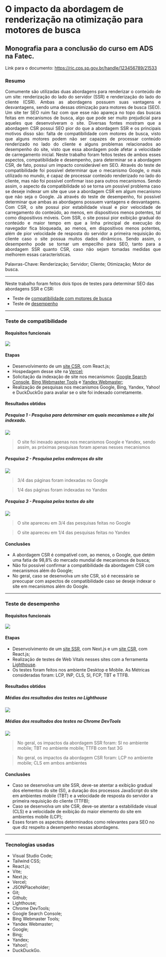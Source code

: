 # O impacto da abordagem de renderização na otimização para motores de busca

## Monografia para a conclusão do curso em ADS na Fatec. 

Link para o documento: https://ric.cps.sp.gov.br/handle/123456789/21533

### Resumo

<p align="justify">
Comumente são utilizadas duas abordagens para renderizar o conteúdo de um site: renderização do lado do servidor (SSR) e renderização do lado do cliente (CSR). Ambas as abordagens possuem suas vantagens e desvantagens, sendo uma dessas otimização para motores de busca (SEO). Um site ter SEO ruim faz com que esse não apareça no topo das buscas feitas em mecanismos de busca, algo que pode ser muito prejudicial para aqueles que desenvolveram o site. Diversas fontes mostram que a abordagem CSR possui SEO pior do que a abordagem SSR e os principais motivos disso são: falta de compatibilidade com motores de busca, visto que alguns motores podem não ser capazes de processar conteúdo renderizado no lado do cliente e alguns problemas relacionados ao desempenho do site, visto que essa abordagem pode afetar a velocidade de carregamento inicial. Neste trabalho foram feitos testes de ambos esses aspectos, compatibilidade e desempenho, para determinar se a abordagem CSR, de fato, possui um impacto considerável em SEO. Através do teste de compatibilidade foi possível determinar que o mecanismo Google, o mais utilizado no mundo, é capaz de processar conteúdo renderizado no lado do cliente, mas não foi possível confirmar isso para outros mecanismos. Sendo assim, o aspecto da compatibilidade só se torna um possível problema caso se deseje indexar um site que use a abordagem CSR em algum mecanismo que não seja o Google. Já através do teste de desempenho, foi possível determinar que ambas as abordagens possuem vantagens e desvantagens. Com CSR, o site possui pior estabilidade visual e pior velocidade de carregamento do conteúdo, ao menos, em dispositivos menos potentes, tal como dispositivos móveis. Com SSR, o site possui pior exibição gradual do conteúdo e maior tempo em que a linha principal de execução do navegador fica bloqueada, ao menos, em dispositivos menos potentes, além de pior velocidade de resposta do servidor a primeira requisição do cliente caso o site possua muitos dados dinâmicos. Sendo assim, o desempenho pode se tornar um empecilho para SEO, tanto para a abordagem SSR quanto CSR, caso não sejam tomadas medidas que melhorem essas características.
</p>

Palavras-Chave: Renderização; Servidor; Cliente; Otimização; Motor de busca.

<hr>

Neste trabalho foram feitos dois tipos de testes para determinar SEO das abordagens SSR e CSR:
  - Teste de [compatibilidade com motores de busca](https://github.com/leobez/seo-comparison/tree/main/Teste%20de%20compatibilidade)
  - Teste de [desempenho](https://github.com/leobez/seo-comparison/tree/main/Teste%20de%20desempenho)

<hr>

### Teste de compatibilidade

#### Requisitos funcionais
<p align="justify">
    <img src="https://github.com/leobez/seo-comparison/blob/main/images_for_readme/RF%20-%20compat..png"/>
</p>

#### Etapas
- Desenvolvimento de um [site CSR](https://github.com/leobez/seo-comparison/tree/main/Teste%20de%20compatibilidade/Site_desenvolvido/client-side), com React.js;
- Hospedagem desse site na [Vercel](https://vercel.com/);
- Solicitação da indexação de site nos mecanismos: [Google Search Console](https://search.google.com/search-console/about), [Bing Webmaster Tools](https://www.bing.com/webmasters/about) e [Yandex Webmaster](https://webmaster.yandex.com/welcome/);
- Realização de pesquisas nos mecanismos Google, Bing, Yandex, Yahoo! e DuckDuckGo para avaliar se o site foi indexado corretamente.

#### Resultados obtidos

##### Pesquisa 1 - Pesquisa para determinar em quais mecanismos o site foi indexado.
<p align="justify">
    <img src="https://github.com/leobez/seo-comparison/blob/main/images_for_readme/Tabela%20compat.%201.png"/>
</p>

> O site foi inexado apenas nos mecanismos Google e Yandex, sendo assim, as próximas pesquisas foram apenas nesses mecanismos


##### Pesquisa 2 - Pesquisa pelos endereços do site
<p align="justify">
    <img src="https://github.com/leobez/seo-comparison/blob/main/images_for_readme/Tabela%20compat.%202.png"/>
</p>

> 3/4 das páginas foram indexadas no Google

> 1/4 das páginas foram indexadas no Yandex


##### Pesquisa 3 - Pesquisa pelos textos do site
<p align="justify">
    <img src="https://github.com/leobez/seo-comparison/blob/main/images_for_readme/Tabela%20compat.%203.png"/>
</p>

> O site apareceu em 3/4 das pesquisas feitas no Google

> O site apareceu em 1/4 das pesquisas feitas no Yandex 
 

#### Conclusões
- A abordagem CSR é compatível com, ao menos, o Google, que detém uma fatia de 98,8% do mercado mundial de mecanismos de busca;
- Não foi possível confirmar a compatibilidade da abordagem CSR com mecanismos além do Google;
- No geral, caso se desenvolva um site CSR, só é necessário se preocupar com aspectos de compatibilidade caso se deseje indexar o site em mecanismos além do Google. 

<hr>

### Teste de desempenho

#### Requisitos funcionais
<p align="justify">
    <img src="https://github.com/leobez/seo-comparison/blob/main/images_for_readme/RF%20-%20desemp..png"/>
</p>

#### Etapas
- Desenvolvimento de um [site SSR](https://github.com/leobez/seo-comparison/tree/main/Teste%20de%20desempenho/Sites_desenvolvidos/server-side), com Next.js e um [site CSR](https://github.com/leobez/seo-comparison/tree/main/Teste%20de%20desempenho/Sites_desenvolvidos/client-side), com React.js;
- Realização de testes de Web Vitals nesses sites com a ferramenta [Lighthouse](https://chromewebstore.google.com/detail/lighthouse/blipmdconlkpinefehnmjammfjpmpbjk?hl=pt-BR).
- Os testes foram feitos nos ambiente Desktop e Mobile. As Métricas consideradas foram: LCP, INP, CLS, SI, FCP, TBT e TTFB.

#### Resultados obtidos

##### Médias dos resultados dos testes no Lighthouse
<p align="justify">
    <img src="https://github.com/leobez/seo-comparison/blob/main/images_for_readme/lighthouse-media.png"/>
</p>

##### Médias dos resultados dos testes no Chrome DevTools
<p align="justify">
    <img src="https://github.com/leobez/seo-comparison/blob/main/images_for_readme/chromeDevTools-media.png"/>
</p>

> No geral, os impactos da abordagem SSR foram: SI no ambiente mobile; TBT no ambiente mobile; TTFB com fast 3G

> No geral, os impactos da abordagem CSR foram: LCP no ambiente mobile; CLS em ambos ambientes


#### Conclusões
- Caso se desenvolva um site SSR, deve-se atentar a exibição gradual dos elementos do site (SI), a duração dos processos JavaScript do site em ambientes mobile (TBT) e a velocidade de resposta do servidor a primeira requisição do cliente (TTFB);
- Caso se desenvolva um site CSR, deve-se atentar a estabilidade visual (CLS) e a velocidade de exibição do maior elemento do site em ambientes mobile (LCP);
- Esses foram os aspectos determinados como relevantes para SEO no que diz respeito a desempenho nessas abordagens.

<hr>

### Tecnologias usadas

- Visual Studio Code;
- Tailwind CSS;
- React.js;
- Vite;
- Next.js;
- Vercel;
- JSONPlaceholder;
- Git;
- Github;
- Lighthouse;
- Chrome DevTools;
- Google Search Console;
- Bing Webmaster Tools;
- Yandex Webmaster;
- Google;
- Bing;
- Yandex;
- Yahoo!;
- DuckDuckGo.


